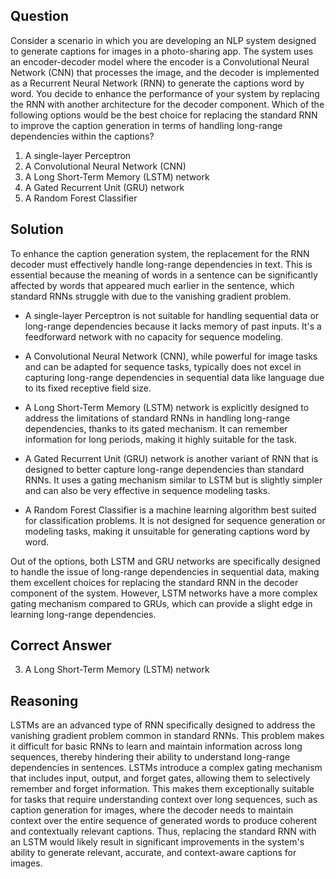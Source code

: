 ## Question
Consider a scenario in which you are developing an NLP system designed to generate captions for images in a photo-sharing app. The system uses an encoder-decoder model where the encoder is a Convolutional Neural Network (CNN) that processes the image, and the decoder is implemented as a Recurrent Neural Network (RNN) to generate the captions word by word. You decide to enhance the performance of your system by replacing the RNN with another architecture for the decoder component. Which of the following options would be the best choice for replacing the standard RNN to improve the caption generation in terms of handling long-range dependencies within the captions?

1. A single-layer Perceptron
2. A Convolutional Neural Network (CNN)
3. A Long Short-Term Memory (LSTM) network
4. A Gated Recurrent Unit (GRU) network
5. A Random Forest Classifier

## Solution
To enhance the caption generation system, the replacement for the RNN decoder must effectively handle long-range dependencies in text. This is essential because the meaning of words in a sentence can be significantly affected by words that appeared much earlier in the sentence, which standard RNNs struggle with due to the vanishing gradient problem.

- A single-layer Perceptron is not suitable for handling sequential data or long-range dependencies because it lacks memory of past inputs. It's a feedforward network with no capacity for sequence modeling.
  
- A Convolutional Neural Network (CNN), while powerful for image tasks and can be adapted for sequence tasks, typically does not excel in capturing long-range dependencies in sequential data like language due to its fixed receptive field size.

- A Long Short-Term Memory (LSTM) network is explicitly designed to address the limitations of standard RNNs in handling long-range dependencies, thanks to its gated mechanism. It can remember information for long periods, making it highly suitable for the task.

- A Gated Recurrent Unit (GRU) network is another variant of RNN that is designed to better capture long-range dependencies than standard RNNs. It uses a gating mechanism similar to LSTM but is slightly simpler and can also be very effective in sequence modeling tasks.

- A Random Forest Classifier is a machine learning algorithm best suited for classification problems. It is not designed for sequence generation or modeling tasks, making it unsuitable for generating captions word by word.

Out of the options, both LSTM and GRU networks are specifically designed to handle the issue of long-range dependencies in sequential data, making them excellent choices for replacing the standard RNN in the decoder component of the system. However, LSTM networks have a more complex gating mechanism compared to GRUs, which can provide a slight edge in learning long-range dependencies.

## Correct Answer
3. A Long Short-Term Memory (LSTM) network

## Reasoning
LSTMs are an advanced type of RNN specifically designed to address the vanishing gradient problem common in standard RNNs. This problem makes it difficult for basic RNNs to learn and maintain information across long sequences, thereby hindering their ability to understand long-range dependencies in sentences. LSTMs introduce a complex gating mechanism that includes input, output, and forget gates, allowing them to selectively remember and forget information. This makes them exceptionally suitable for tasks that require understanding context over long sequences, such as caption generation for images, where the decoder needs to maintain context over the entire sequence of generated words to produce coherent and contextually relevant captions. Thus, replacing the standard RNN with an LSTM would likely result in significant improvements in the system's ability to generate relevant, accurate, and context-aware captions for images.